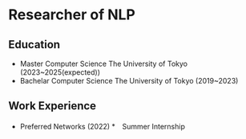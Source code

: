 # Researcher of NLP

## Education
* Master Computer Science The University of Tokyo (2023~2025(expected))
* Bachelar Computer Science The University of Tokyo (2019~2023)

## Work Experience
* Preferred Networks (2022)
  *　Summer Internship 
